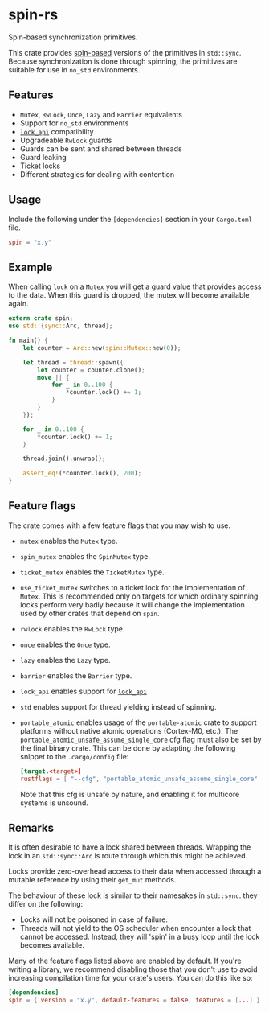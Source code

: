 # spin-rs

Spin-based synchronization primitives.

This crate provides [spin-based](https://en.wikipedia.org/wiki/Spinlock)
versions of the primitives in `std::sync`. Because synchronization is done
through spinning, the primitives are suitable for use in `no_std` environments.

## Features

- `Mutex`, `RwLock`, `Once`, `Lazy` and `Barrier` equivalents
- Support for `no_std` environments
- [`lock_api`](https://crates.io/crates/lock_api) compatibility
- Upgradeable `RwLock` guards
- Guards can be sent and shared between threads
- Guard leaking
- Ticket locks
- Different strategies for dealing with contention

## Usage

Include the following under the `[dependencies]` section in your `Cargo.toml` file.

```toml
spin = "x.y"
```

## Example

When calling `lock` on a `Mutex` you will get a guard value that provides access
to the data. When this guard is dropped, the mutex will become available again.

```rust
extern crate spin;
use std::{sync::Arc, thread};

fn main() {
    let counter = Arc::new(spin::Mutex::new(0));

    let thread = thread::spawn({
        let counter = counter.clone();
        move || {
            for _ in 0..100 {
                *counter.lock() += 1;
            }
        }
    });

    for _ in 0..100 {
        *counter.lock() += 1;
    }

    thread.join().unwrap();

    assert_eq!(*counter.lock(), 200);
}
```

## Feature flags

The crate comes with a few feature flags that you may wish to use.

- `mutex` enables the `Mutex` type.
- `spin_mutex` enables the `SpinMutex` type.
- `ticket_mutex` enables the `TicketMutex` type.
- `use_ticket_mutex` switches to a ticket lock for the implementation of `Mutex`. This
  is recommended only on targets for which ordinary spinning locks perform very badly
  because it will change the implementation used by other crates that depend on `spin`.
- `rwlock` enables the `RwLock` type.
- `once` enables the `Once` type.
- `lazy` enables the `Lazy` type.
- `barrier` enables the `Barrier` type.
- `lock_api` enables support for [`lock_api`](https://crates.io/crates/lock_api)
- `std` enables support for thread yielding instead of spinning.
- `portable_atomic` enables usage of the `portable-atomic` crate
  to support platforms without native atomic operations (Cortex-M0, etc.).
  The `portable_atomic_unsafe_assume_single_core` cfg flag
  must also be set by the final binary crate.
  This can be done by adapting the following snippet to the `.cargo/config` file:

  ```toml
  [target.<target>]
  rustflags = [ "--cfg", "portable_atomic_unsafe_assume_single_core" ]
  ```

  Note that this cfg is unsafe by nature, and enabling it for multicore systems is unsound.

## Remarks

It is often desirable to have a lock shared between threads. Wrapping the lock in an
`std::sync::Arc` is route through which this might be achieved.

Locks provide zero-overhead access to their data when accessed through a mutable
reference by using their `get_mut` methods.

The behaviour of these lock is similar to their namesakes in `std::sync`. they
differ on the following:

- Locks will not be poisoned in case of failure.
- Threads will not yield to the OS scheduler when encounter a lock that cannot be
  accessed. Instead, they will 'spin' in a busy loop until the lock becomes available.

Many of the feature flags listed above are enabled by default. If you're writing a
library, we recommend disabling those that you don't use to avoid increasing compilation
time for your crate's users. You can do this like so:

```toml
[dependencies]
spin = { version = "x.y", default-features = false, features = [...] }
```
